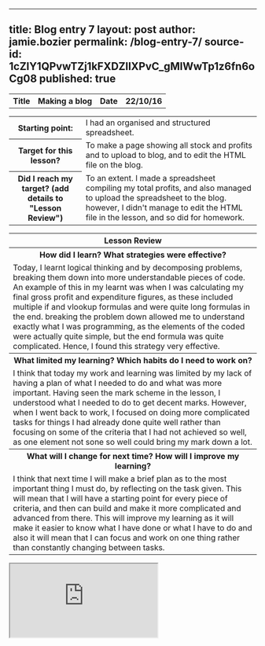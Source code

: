 
---
title: Blog entry 7
layout: post
author: jamie.bozier
permalink: /blog-entry-7/
source-id: 1cZIY1QPvwTZj1kFXDZlIXPvC_gMlWwTp1z6fn6oCg08
published: true
---
<table>
  <tr>
    <th>Title</th>
    <th>Making a blog</th>
    <th>Date</th>
    <th>22/10/16</th>
  </tr>
</table>


<table>
  <tr>
    <th>Starting point:</th>
    <td>I had an organised and structured spreadsheet.</td>
  </tr>
  <tr>
    <th>Target for this lesson?</th>
    <td>To make a page showing all stock and profits and to upload to blog, and to edit the HTML file on the blog.</td>
  </tr>
  <tr>
    <th>Did I reach my target? 
(add details to "Lesson Review")</th>
    <td>To an extent. I made a spreadsheet compiling my total profits, and also managed to upload the spreadsheet to the blog. however, I didn't manage to edit the HTML file in the lesson, and so did for homework.</td>
  </tr>
</table>


<table>
  <tr>
    <th>Lesson Review</th>
  </tr>
  <tr>
    <th>How did I learn? What strategies were effective? </th>
  </tr>
  <tr>
    <td>Today, I learnt logical thinking and by decomposing problems, breaking them down into more understandable pieces of code. An example of this in my learnt was when I was calculating my final gross profit and expenditure figures, as these included multiple if and vlookup formulas and were quite long formulas in the end. breaking the problem down allowed me to understand exactly what I was programming, as the elements of the coded were actually quite simple, but the end formula was quite complicated. Hence, I found this strategy very effective.</td>
  </tr>
  <tr>
    <th>What limited my learning? Which habits do I need to work on? </th>
  </tr>
  <tr>
    <td>I think that today my work and learning was limited by my lack of having a plan of what I needed to do and what was more important. Having seen the mark scheme in the lesson, I understood what I needed to do to get decent marks. However, when I went back to work, I focused on doing more complicated tasks for things I had already done quite well rather than focusing on some of the criteria that I had not achieved so well, as one element not sone so well could bring my mark down a lot.</td>
  </tr>
  <tr>
    <th>What will I change for next time? How will I improve my learning?</th>
  </tr>
  <tr>
    <td>I think that next time I will make a brief plan as to the most important thing I must do, by reflecting on the task given. This will mean that I will have a starting point for every piece of criteria, and then can build and make it more complicated and advanced from there. This will improve my learning as it will make it easier to know what I have done or what I have to do and also it will mean that I can focus and work on one thing rather than constantly changing between tasks. </td>
  </tr>
</table>

<iframe src="https://docs.google.com/spreadsheets/d/1CCAE2XzXxxg75yrAEgEiSUcV_xpEBaFZYAd0Bo35_v4/pubhtml?widget=true&amp;headers=false"></iframe>
